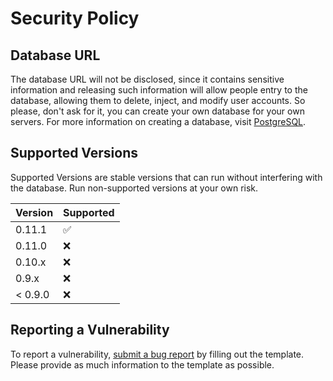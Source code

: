 # Security Policy

## Database URL

The database URL will not be disclosed, since it contains sensitive information and releasing such information will allow people entry to the database, allowing them to delete, inject, and modify user accounts. So please, don't ask for it, you can create your own database for your own servers. For more information on creating a database, visit [PostgreSQL](https://www.postgresql.org/).

## Supported Versions

Supported Versions are stable versions that can run without interfering with the database. Run non-supported versions at your own risk.

| Version | Supported          |
| ------- | ------------------ |
| 0.11.1  | :white_check_mark: |
| 0.11.0  | :x:                |
| 0.10.x  | :x:                |
| 0.9.x   | :x:                |
| < 0.9.0 | :x:                |

## Reporting a Vulnerability

To report a vulnerability, [submit a bug report](https://github.com/definitely-nobody-is-here/Mountain_Guarder/issues/new?assignees=&labels=bug&template=bug-report.md&title=BUG+-+%5BSummary+here%5D) by filling out the template. Please provide as much information to the template as possible.